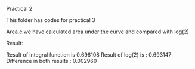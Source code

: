 Practical 2

This folder has codes for practical 3

Area.c
we have calculated area under the curve and compared with log(2)

Result:

Result of integral function is 0.696108
Result of log(2) is : 0.693147
Difference in both results : 0.002960